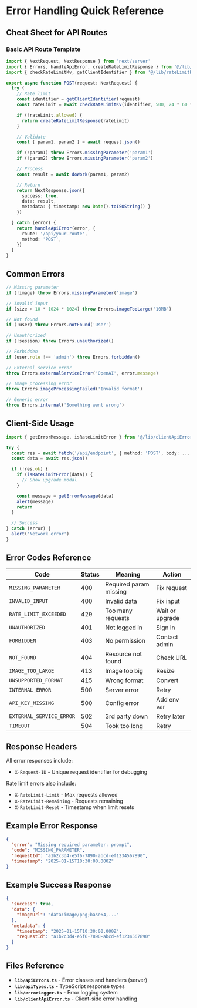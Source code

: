 # Error Handling Quick Reference

## Cheat Sheet for API Routes

### Basic API Route Template

```typescript
import { NextRequest, NextResponse } from 'next/server'
import { Errors, handleApiError, createRateLimitResponse } from '@/lib/apiErrors'
import { checkRateLimitKv, getClientIdentifier } from '@/lib/rateLimitKv'

export async function POST(request: NextRequest) {
  try {
    // Rate limit
    const identifier = getClientIdentifier(request)
    const rateLimit = await checkRateLimitKv(identifier, 500, 24 * 60 * 60 * 1000)

    if (!rateLimit.allowed) {
      return createRateLimitResponse(rateLimit)
    }

    // Validate
    const { param1, param2 } = await request.json()

    if (!param1) throw Errors.missingParameter('param1')
    if (!param2) throw Errors.missingParameter('param2')

    // Process
    const result = await doWork(param1, param2)

    // Return
    return NextResponse.json({
      success: true,
      data: result,
      metadata: { timestamp: new Date().toISOString() }
    })

  } catch (error) {
    return handleApiError(error, {
      route: '/api/your-route',
      method: 'POST',
    })
  }
}
```

## Common Errors

```typescript
// Missing parameter
if (!image) throw Errors.missingParameter('image')

// Invalid input
if (size > 10 * 1024 * 1024) throw Errors.imageTooLarge('10MB')

// Not found
if (!user) throw Errors.notFound('User')

// Unauthorized
if (!session) throw Errors.unauthorized()

// Forbidden
if (user.role !== 'admin') throw Errors.forbidden()

// External service error
throw Errors.externalServiceError('OpenAI', error.message)

// Image processing error
throw Errors.imageProcessingFailed('Invalid format')

// Generic error
throw Errors.internal('Something went wrong')
```

## Client-Side Usage

```typescript
import { getErrorMessage, isRateLimitError } from '@/lib/clientApiError'

try {
  const res = await fetch('/api/endpoint', { method: 'POST', body: ... })
  const data = await res.json()

  if (!res.ok) {
    if (isRateLimitError(data)) {
      // Show upgrade modal
    }

    const message = getErrorMessage(data)
    alert(message)
    return
  }

  // Success
} catch (error) {
  alert('Network error')
}
```

## Error Codes Reference

| Code | Status | Meaning | Action |
|------|--------|---------|--------|
| `MISSING_PARAMETER` | 400 | Required param missing | Fix request |
| `INVALID_INPUT` | 400 | Invalid data | Fix input |
| `RATE_LIMIT_EXCEEDED` | 429 | Too many requests | Wait or upgrade |
| `UNAUTHORIZED` | 401 | Not logged in | Sign in |
| `FORBIDDEN` | 403 | No permission | Contact admin |
| `NOT_FOUND` | 404 | Resource not found | Check URL |
| `IMAGE_TOO_LARGE` | 413 | Image too big | Resize |
| `UNSUPPORTED_FORMAT` | 415 | Wrong format | Convert |
| `INTERNAL_ERROR` | 500 | Server error | Retry |
| `API_KEY_MISSING` | 500 | Config error | Add env var |
| `EXTERNAL_SERVICE_ERROR` | 502 | 3rd party down | Retry later |
| `TIMEOUT` | 504 | Took too long | Retry |

## Response Headers

All error responses include:
- `X-Request-ID` - Unique request identifier for debugging

Rate limit errors also include:
- `X-RateLimit-Limit` - Max requests allowed
- `X-RateLimit-Remaining` - Requests remaining
- `X-RateLimit-Reset` - Timestamp when limit resets

## Example Error Response

```json
{
  "error": "Missing required parameter: prompt",
  "code": "MISSING_PARAMETER",
  "requestId": "a1b2c3d4-e5f6-7890-abcd-ef1234567890",
  "timestamp": "2025-01-15T10:30:00.000Z"
}
```

## Example Success Response

```json
{
  "success": true,
  "data": {
    "imageUrl": "data:image/png;base64,..."
  },
  "metadata": {
    "timestamp": "2025-01-15T10:30:00.000Z",
    "requestId": "a1b2c3d4-e5f6-7890-abcd-ef1234567890"
  }
}
```

## Files Reference

- **`lib/apiErrors.ts`** - Error classes and handlers (server)
- **`lib/apiTypes.ts`** - TypeScript response types
- **`lib/errorLogger.ts`** - Error logging system
- **`lib/clientApiError.ts`** - Client-side error handling
